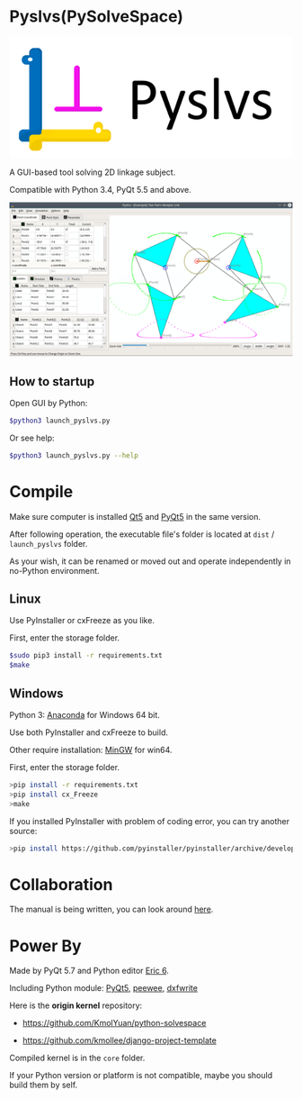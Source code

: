 Pyslvs(PySolveSpace)
===

![](icons/title.png)

A GUI-based tool solving 2D linkage subject.

Compatible with Python 3.4, PyQt 5.5 and above.

![](icons/cover.png)

How to startup
---

Open GUI by Python:

```bash
$python3 launch_pyslvs.py
```

Or see help:

```bash
$python3 launch_pyslvs.py --help
```

Compile
===

Make sure computer is installed [Qt5] and [PyQt5] in the same version.

After following operation, the executable file's folder is located at `dist` / `launch_pyslvs` folder.

As your wish, it can be renamed or moved out and operate independently in no-Python environment.

Linux
---

Use PyInstaller or cxFreeze as you like.

First, enter the storage folder.

```bash
$sudo pip3 install -r requirements.txt
$make
```

Windows
---

Python 3: [Anaconda] for Windows 64 bit.

Use both PyInstaller and cxFreeze to build.

Other require installation: [MinGW] for win64.

First, enter the storage folder.

```bash
>pip install -r requirements.txt
>pip install cx_Freeze
>make
```

If you installed PyInstaller with problem of coding error, you can try another source:

```bash
>pip install https://github.com/pyinstaller/pyinstaller/archive/develop.zip
```

Collaboration
===

The manual is being written, you can look around [here](https://github.com/KmolYuan/Pyslvs-manual/).

Power By
===

Made by PyQt 5.7 and Python editor [Eric 6].

Including Python module: [PyQt5], [peewee], [dxfwrite]

Here is the **origin kernel** repository:

* https://github.com/KmolYuan/python-solvespace

* https://github.com/kmollee/django-project-template

Compiled kernel is in the `core` folder.

If your Python version or platform is not compatible, maybe you should build them by self.

[PyQt5]: http://doc.qt.io/qt-5/index.html
[Qt5]: https://www.qt.io/download/
[Anaconda]: https://www.continuum.io/downloads
[MinGW]: https://sourceforge.net/projects/mingw-w64/files/latest/download?source=files
[Eric 6]: http://eric-ide.python-projects.org/
[peewee]: http://docs.peewee-orm.com/en/latest/
[dxfwrite]: https://pypi.python.org/pypi/dxfwrite/
